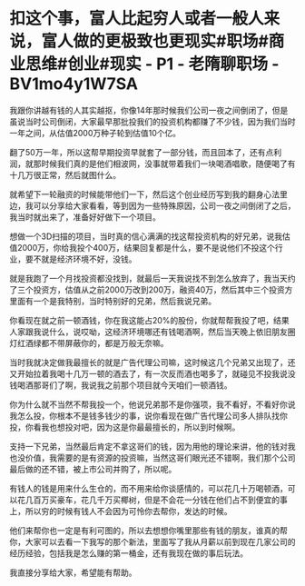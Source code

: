 # 扣这个事，富人比起穷人或者一般人来说，富人做的更极致也更现实#职场#商业思维#创业#现实 - P1 - 老隋聊职场 - BV1mo4y1W7SA

我跟你讲越有钱的人其实越抠，你像14年那时候我们公司一夜之间倒闭了，但是虽说当时公司倒闭，大家最早那批投我们的投资机构都赚了不少钱，因为我们当时一年之间，从估值2000万种子轮到估值10个亿。

翻了50万一年，所以这帮早期投资早就套了一部分钱，而且回本了，还有点利润，就那时候我们真的是他们相波网，没事就带着我们一块喝酒唱歌，随便喝了有十几万很正常，然后就图什么。

就希望下一轮融资的时候能带他们一下，然后这个创业经历写到我的翻身心法里边，我可以分享给大家看看，等到因为一些特殊原因，公司一夜之间倒闭了之后，我当时就出来了，准备好好做下一个项目。

想做一个3D扫描的项目，当时真的信心满满的找这帮投资机构的好兄弟，说我估值2000万，你给我投个400万，结果回复都是什么，要不是说他们不投这个行业，要不就是经济环境不好，没钱。

就是我跑了一个月找投资都没找到，就最后一天我说找不到怎么放弃了，我当天约了三个投资方，估值从之前2000万改到200万，融资40万，然后其中三个投资方里面有一个是我特别，当时特别好的兄弟，然后我说兄弟。

你看现在就之前一顿酒钱，你在我这能占20%的股份，你就帮帮我投了吧，结果人家跟我说什么，说哎呦，这经济环境哪还有钱喝酒啊，然后当天晚上依旧朋友圈灯红酒绿都不带屏蔽你的，都是万般无奈嘛。

当时我就决定做我最擅长的就是广告代理公司嘛，这时候这几个兄弟又出现了，还又开始拉着我喝十几万一顿的酒去了，有一次反而酒也喝多了，就碰见不投我说没钱喝酒那哥们了啊，我说我之前那个项目就今天咱们一顿酒钱。

你为什么就不当然不帮我投一个，他说兄弟那不是你强项，我不看好，不看好你说我怎么投，你根本不是钱多钱少的事，说你看现在做广告代理公司多人排队找你投，你看我也想投对吧，因为这是你最最擅长的，所以到时候啊。

支持一下兄弟，当然最后肯定不拿这哥们的钱，因为用他的理论来讲，他的钱对我也没价值，我需要的是有资源的投资嘛，当然这哥们眼光还不错啊，我们那个公司最后做的还不错，被上市公司并购了，所以呢。

有钱人的钱是用来什么生仓的，而不用来给你谈感情的，可以花几十万喝顿酒，可以花几百万买豪车，花几千万买椰树，但是不会花一分钱在他们占不到便宜的事上，所以穷的时候有钱人不会因为可怜你去帮你，发达的时候。

他们来帮你也一定是有利可图的，所以去想想你嘴里那些有钱的朋友，谁真的帮你，大家可以去看一下我写的那个新法，里面写了我从月薪以前到现在几家公司的经历经验，包括我是怎么赚的第一桶金，还有我现在做的事后玩法。

我直接分享给大家，希望能有帮助。